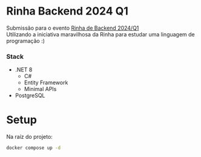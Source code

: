 # Rinha Backend 2024 Q1
Submissão para o evento [Rinha de Backend 2024/Q1](https://github.com/zanfranceschi/rinha-de-backend-2024-q1) \
Utilizando a iniciativa maravilhosa da Rinha para estudar uma linguagem de programação :)

### Stack
- .NET 8
  - C#
  - Entity Framework
  - Minimal APIs
- PostgreSQL

# Setup

Na raíz do projeto:

```sh
docker compose up -d
```

